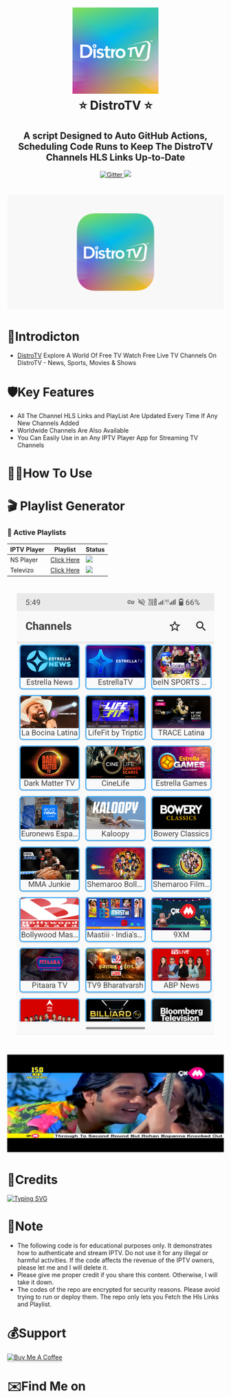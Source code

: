 <h1 align="center">
  <br>
  <a href="https://play.google.com/store/apps/details?id=com.distroscale.tv.android"><img src="https://raw.githubusercontent.com/dishlive24/DistroTV-Channels-Link-Headers/refs/heads/main/images/distrotvlogo.png" alt="⭐ DistroTV ⭐" width="200"></a>
  <br>
  ⭐ DistroTV ⭐
  <br>
</h1>

<h2 align="center">A script Designed to Auto GitHub Actions, Scheduling Code Runs to Keep The DistroTV Channels HLS Links Up-to-Date</h2>

<p align="center">
  <a href="https://www.python.org/">
    <img src="https://img.shields.io/badge/Made_With-Python_3.12%2B-blue"
         alt="Gitter">
<a href="https://gitter.im/amitmerchant1990/electron-markdownify"><img src="https://img.shields.io/badge/Made%20in-Bangladesh_🇧🇩-green?colorA=%23ff0000&colorB=%23017e40&style=flat-square"></a>
 

<h1 align="center">
 <a href=""><img src="https://raw.githubusercontent.com/dishlive24/DistroTV-Channels-Link-Headers/refs/heads/main/images/distrotv.png"></a>
</h1>



# 📕Introdicton 
* [DistroTV](https://play.google.com/store/apps/details?id=com.distroscale.tv.android) Explore A World Of Free TV Watch Free Live TV Channels On DistroTV - News, Sports, Movies & Shows 


# 🛡️Key Features

* All The Channel HLS Links and PlayList Are Updated Every Time If Any New Channels Added 
* Worldwide Channels Are Also Available 
* You Can Easily Use in an Any IPTV Player App for Streaming TV Channels 



# 👨‍💻How To Use

# 🎬 Playlist Generator

### 🔗 Active Playlists

| IPTV Player | Playlist             | Status                                                                                                                |
| ------- | ------------------ | ----------------------------------------------------------------------------------------------------------------------- |
| NS Player |[Click Here]()|![](https://img.icons8.com/?size=100&id=19Qs7U6PcAie&format=png&color=000000)|
| Televizo |[Click Here]()|![](https://img.icons8.com/?size=100&id=19Qs7U6PcAie&format=png&color=000000)|
 
<h1 align="center">
 <a href=""><img src="https://raw.githubusercontent.com/dishlive24/DistroTV-Channels-Link-Headers/refs/heads/main/images/ns.png"></a>
</h1>
<h1 align="center">
 <a href=""><img src="https://raw.githubusercontent.com/dishlive24/DistroTV-Channels-Link-Headers/refs/heads/main/images/nsplayer.png"></a>
</h1>

# 🚬Credits
[![Typing SVG](https://readme-typing-svg.demolab.com?font=Fira+Code&pause=100&color=FF2C10&background=31FF9400&width=400&lines=Made+By+Free+Dish+Bhai)](https://git.io/typing-svg)


# 💌Note
* The following code is for educational purposes only. It demonstrates how to authenticate and stream IPTV. Do not use it for any illegal or harmful activities. If the code affects the revenue of the IPTV owners, please let me  and I will delete it.
* Please give me proper credit if you share this content. Otherwise, I will take it down.
* The codes of the repo are encrypted for security reasons. Please avoid trying to run or deploy them. The repo only lets you Fetch the Hls Links and Playlist.
  
# 💰Support

<a href="https://github.com/dishlive24/" target="_blank"><img src="https://www.buymeacoffee.com/assets/img/custom_images/purple_img.png" alt="Buy Me A Coffee" style="height: 41px !important;width: 174px !important;box-shadow: 0px 3px 2px 0px rgba(190, 190, 190, 0.5) !important;-webkit-box-shadow: 0px 3px 2px 0px rgba(190, 190, 190, 0.5) !important;" ></a>




# ✉️Find Me on 
